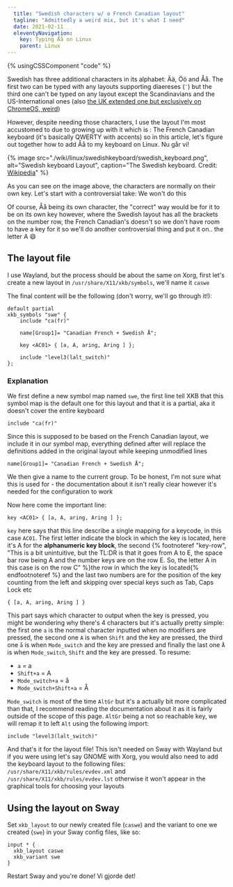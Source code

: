 ```yaml
---
  title: "Swedish characters w/ a French Canadian layout"
  tagline: "Admittedly a weird mix, but it's what I need"
  date: 2021-02-11
  eleventyNavigation:
    key: Typing Åå on Linux
    parent: Linux
---
```


{% usingCSSComponent "code" %}

Swedish has three additional characters in its alphabet: Ää, Öö and Åå. The first two can be typed with any layouts supporting diaereses (`¨`) but the third one can't be typed on any layout except the Scandinavians and the US-International ones (also [the UK extended one but exclusively on ChromeOS, weird](https://en.wikipedia.org/wiki/QWERTY#Chrome_OS))

However, despite needing those characters, I use the layout I'm most accustomed to due to growing up with it which is : The French Canadian keyboard (it's basically QWERTY with accents) so in this article, let's figure out together how to add Åå to my keyboard on Linux. Nu går vi!

{% image src="./wiki/linux/swedishkeyboard/swedish_keyboard.png", alt="Swedish keyboard Layout", caption="The Swedish keyboard. Credit: [Wikipedia](https://commons.wikimedia.org/wiki/File:KB_Sweden.svg)" %}

As you can see on the image above, the characters are normally on their own key. Let's start with a controversial take: We won't do this

Of course, Åå being its own character, the "correct" way would be for it to be on its own key however, where the Swedish layout has all the brackets on the number row, the French Canadian's doesn't so we don't have room to have a key for it so we'll do another controversial thing and put it on.. the letter A 😄

## The layout file

I use Wayland, but the process should be about the same on Xorg, first let's create a new layout in `/usr/share/X11/xkb/symbols`, we'll name it `caswe`

The final content will be the following (don't worry, we'll go through it!):

```
default partial
xkb_symbols "swe" {
    include "ca(fr)"

    name[Group1]= "Canadian French + Swedish Å";

    key <AC01> { [a, A, aring, Aring ] };

    include "level3(lalt_switch)"
};
```

### Explanation

We first define a new symbol map named `swe`, the first line tell XKB that this symbol map is the default one for this layout and that it is a partial, aka it doesn't cover the entire keyboard

`include "ca(fr)"`

Since this is supposed to be based on the French Canadian layout, we include it in our symbol map, everything defined after will replace the definitions added in the original layout while keeping unmodified lines

`name[Group1]= "Canadian French + Swedish Å";`

We then give a name to the current group. To be honest, I'm not sure what this is used for - the documentation about it isn't really clear however it's needed for the configuration to work

Now here come the important line:

`key <AC01> { [a, A, aring, Aring ] };`

`key` here says that this line describe a single mapping for a keycode, in this case `AC01`. The first letter indicate the block in which the key is located, here it's A for the **alphanumeric key block**, the second {% footnoteref "key-row", "This is a bit unintuitive, but the TL:DR is that it goes from A to E, the space bar row being A and the number keys are on the row E. So, the letter A in this case is on the row C" %}the row in which the key is located{% endfootnoteref %} and the last two numbers are for the position of the key counting from the left and skipping over special keys such as Tab, Caps Lock etc

`{ [a, A, aring, Aring ] }`

This part says which character to output when the key is pressed, you might be wondering why there's 4 characters but it's actually pretty simple: the first one `a` is the normal character inputted when no modifiers are pressed, the second one `A` is when `Shift` and the key are pressed, the third one `å` is when `Mode_switch` and the key are pressed and finally the last one `Å` is when `Mode_switch`, `Shift` and the key are pressed. To resume:

- `a` = a
- `Shift+a` = A
- `Mode_switch+a` = å
- `Mode_switch+Shift+a` = Å

`Mode_switch` is most of the time `AltGr` but it's a actually bit more complicated than that, I recommend reading the documentation about it as it is fairly outside of the scope of this page. `AltGr` being a not so reachable key, we will remap it to left `Alt` using the following import:

`include "level3(lalt_switch)"`

And that's it for the layout file! This isn't needed on Sway with Wayland but if you were using let's say GNOME with Xorg, you would also need to add the keyboard layout to the following files: `/usr/share/X11/xkb/rules/evdev.xml` and `/usr/share/X11/xkb/rules/evdev.lst` otherwise it won't appear in the graphical tools for choosing your layouts

## Using the layout on Sway

Set `xkb_layout` to our newly created file (`caswe`) and the variant to one we created (`swe`) in your Sway config files, like so:

```
input * {
  xkb_layout caswe
  xkb_variant swe
}
```

Restart Sway and you're done! Vi gjorde det!
